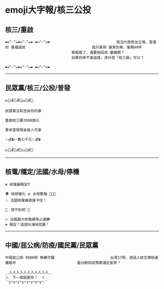 # emoji大字報/核三公投

## 核三/重啟

```
❤=^･^=❤=^･^=❤ ❤=^･^=❤⠀⠀⠀⠀⠀⠀⠀⠀⠀⠀⠀⠀⠀⠀⠀⠀⠀⠀⠀⠀⠀⠀⠀⠀⠀我沒什麼政治立場，普通的 搖擺選民⠀⠀⠀⠀⠀⠀⠀⠀⠀⠀⠀⠀⠀⠀⠀⠀⠀⠀⠀⠀⠀⠀⠀⠀⠀我只覺得 誰家的車，會開40年⠀⠀⠀⠀⠀⠀⠀⠀⠀⠀⠀⠀⠀⠀⠀⠀⠀⠀⠀⠀⠀⠀⠀⠀⠀都報廢了，還要拖回來 繼續開？⠀⠀⠀⠀⠀⠀⠀⠀⠀⠀⠀⠀⠀⠀⠀⠀⠀⠀⠀⠀⠀⠀⠀⠀⠀如果你家不會這樣，憑什麼「核三廠」可以？⠀⠀⠀⠀⠀⠀⠀⠀⠀⠀⠀⠀⠀⠀⠀⠀⠀⠀⠀⠀⠀⠀⠀⠀⠀
❤=^･^=❤=^･^=❤ ❤=^･^=❤
```

---

## 民眾黨/核三/公投/普發

```
💵💎💰👑💰💎💵👑💰💎

民眾黨沒有告訴你的事

重啟核三要3900億元

拿來普發現金每人可拿

✨💰💲一萬七千元✨💰💲

💵💎💰👑💰💎💵👑💰💎
```

---

## 核電/穩定/法國/水母/停機

```
☢️ 核電最穩定⁉️
⠀⠀⠀⠀⠀⠀⠀⠀⠀⠀⠀⠀⠀⠀⠀
🌍 地球暖化 ➕ 水母繁殖 🪼🪼🪼
💥 法國核電廠直接卡住！
⠀⠀⠀⠀⠀⠀⠀⠀⠀⠀⠀⠀⠀⠀⠀
🪼：想不到吧 💅
⠀⠀⠀⠀⠀⠀⠀⠀⠀⠀⠀⠀⠀⠀⠀
🔥 法國最大核電廠停止運轉
☢️ 穩定？這就叫海味突襲！
```

---

## 中國/屈公病/防疫/國民黨/民眾黨

```
中國屈公病 8000例 無藥可醫⠀⠀⠀⠀⠀⠀⠀⠀⠀⠀⠀⠀⠀⠀⠀⠀⠀⠀⠀⠀⠀台灣17例，透過人蚊互傳快速擴散中⠀⠀⠀⠀⠀⠀⠀⠀⠀⠀⠀⠀⠀⠀⠀⠀⠀⠀⠀⠀⠀⠀⠀藍白刪防疫預算還在偷笑？⠀⠀⠀⠀⠀⠀⠀⠀⠀⠀⠀⠀⠀⠀⠀⠀⠀⠀⠀⠀⠀⠀⠀⠀⠀⠀⠀
＿人人人人人人人人人人人＿  
＞　下一個就是你！　＜  
￣Y^Y^Y^Y^Y^Y^Y^Y^￣
```